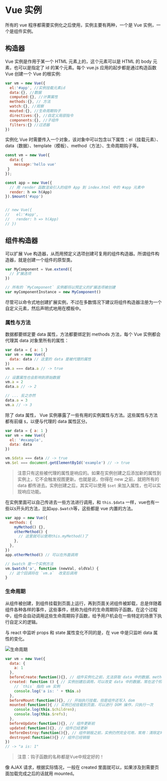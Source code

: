 # Vue 实例
所有的 vue 程序都需要实例化之后使用，实例主要有两种，一个是 Vue 实例，一个是组件实例。
## 构造器
Vue 实例是作用于某一个 HTML 元素上的，这个元素可以是 HTML 的 body 元素，也可以是指定了 id 的某个元素。每个 vue.js 应用的起步都是通过构造函数 Vue 创建一个 Vue 的根实例:

``` js
var vm = new Vue({
  el:'#app', //实例挂载元素id
  data:{}, //数据
  computed:{}, //计算属性
  methods:{}, // 方法
  watch:{}, //观察
  mouted:{}, //生命周期钩子
  directives:{}, //自定义局部指令
  components:{}, //子组件
  filters:{} //过滤器
})
```

实例化 Vue 时需要传入一个对象，该对象中可以包含以下属性：el（挂载元素）、data（数据）、template（模板）、method（方法）、生命周期钩子等。

``` js
const vm = new Vue({
  data:{
    message:'hello vue'
 }
});

const app = new Vue({
  // 用 render 函数渲染引入的组件 App 到 index.html 中的 #app 元素中
  render: h => h(App)
}).$mount('#app')


// new Vue({
//   el:'#app',
//   render: h => h(App)
// })
```

## 组件构造器
可以扩展 Vue 构造器，从而用预定义选项创建可复用的组件构造器。所谓组件构造器，就是创建一个组件的原型类。

``` js
var MyComponent = Vue.extend({
  // 扩展选项
})

// 所有的 `MyComponent` 实例都将以预定义的扩展选项被创建
var myComponentInstance = new MyComponent()
```

尽管可以命令式地创建扩展实例，不过在多数情况下建议将组件构造器注册为一个自定义元素，然后声明式地用在模板中。

### 属性与方法
数据都要绑定要 data 属性，方法都要绑定到 methods 方法，每个 Vue 实例都会代理其 data 对象里所有的属性：

``` js
var data = { a: 1 }
var vm = new Vue({ 
  data: data // 这里的 data 是被代理的属性
})
vm.a === data.a // -> true

// 设置属性也会影响到原始数据
vm.a = 2
data.a // -> 2

// ... 反之亦然
data.a = 3
vm.a // -> 3
```

除了 data 属性， Vue 实例暴露了一些有用的实例属性与方法。这些属性与方法都有前缀 `$`，以便与代理的 data 属性区分。

``` js
var data = { a: 1 }
var vm = new Vue({
  el: '#example',
  data: data
})

vm.$data === data // -> true
vm.$el === document.getElementById('example') // -> true
```

> 注意只有这些被代理的属性是响应的。如果在实例创建之后添加新的属性到实例上，它不会触发视图更新。也就是说，你得在 new 之前，就把所有的 data 都传进去。实例创建之后，其实可以使用 `$set` 来加入属性，也可以实现响应功能。

在实例里面可以自己传进去一些方法进行调用，和 `this.$data` 一样，vue也有一些以`$`开头的方法，比如`app.$watch`等，这些都是 vue 内置的方法。

``` js
var app = new Vue({
  methods: {
    myMethod() {},
    otherMethod() {
      // 这里就可以使用this.myMethod()了
    },
  },
})
app.otherMethod() // 可以在外面调用

// $watch 是一个实例方法
vm.$watch('a', function (newVal, oldVal) {
  // 这个回调将在 `vm.a`  改变后调用
}
```

### 生命周期
从组件被创建，到组件挂载到页面上运行，再到页面关闭组件被卸载，总是伴随着组件各种各样的事件，这些事件，统称为组件的生命周期钩子函数。在这个过程中，组件会自动调用这些生命周期钩子函数，给予用户机会在一些特定的场景下执行自定义的逻辑。

与 react 中监听 props 和 state 属性变化不同的是，在 vue 中是只监听 data 属性的变化。

![生命周期](https://cn.vuejs.org/images/lifecycle.png)

``` js
var vm = new Vue({
  data: {
    a: 1
  },
  beforeCreate:function(){}, // 组件实例化之前，无法获取 data 中的数据、methods 中的方法
  created: function () { // 实例创建后调用，可以改变 data 中的数据，常在这个阶段发起请求
    // `this` 指向 vm 实例
    console.log('a is: ' + this.a)
  },
  beforeMount:function(){}, // 开始执行挂载，但是组件还写入 dom
  mounted:function(){ // 实例已经挂载到页面，可以进行 DOM 操作，只执行一次
    console.log(this.$children);
    console.log(this.$refs);
  },
  beforeUpdate:function(){}, // 组件更新前
  updated:function(){}, // 组件已经更新
  beforeDestroy:function(){}, // 组件销毁之前，实例仍然完全可用，常用：清除定时器等清理任务
  destroyed:function(){} // 组件已经销毁
})
// -> "a is: 1"
```

> 注意：钩子函数的名称都是Vue中规定好的！

像 AJAX 请求，根据实际情况，一般在 created 里面就可以，如果涉及到需要页面加载完成之后的话就用 mounted。